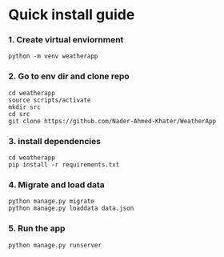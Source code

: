 # Quick install guide

### 1. Create virtual enviornment

```
python -m venv weatherapp
```

### 2. Go to env dir and clone repo

```
cd weatherapp
source scripts/activate
mkdir src
cd src
git clone https://github.com/Nader-Ahmed-Khater/WeatherApp
```

### 3. install dependencies 

```
cd weatherapp
pip install -r requirements.txt
```

### 4. Migrate and load data

```
python manage.py migrate
python manage.py loaddata data.json
```

### 5. Run the app
```
python manage.py runserver
```
